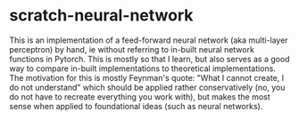 # scratch-neural-network
This is an implementation of a feed-forward neural network (aka multi-layer perceptron) by hand, ie without referring to in-built neural network functions in Pytorch. This is mostly so that I learn, but also serves as a good way to compare in-built implementations to theoretical implementations. The motivation for this is mostly Feynman's quote: "What I cannot create, I do not understand" which should be applied rather conservatively (no, you do not have to recreate everything you work with), but makes the most sense when applied to foundational ideas (such as neural networks). 
